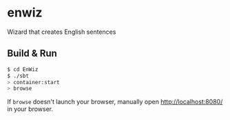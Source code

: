 enwiz
=====

Wizard that creates English sentences

Build & Run
-------------------


```sh
$ cd EnWiz
$ ./sbt
> container:start
> browse
```

If `browse` doesn't launch your browser, manually open [http://localhost:8080/](http://localhost:8080/) in your browser.
